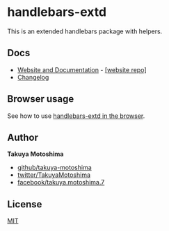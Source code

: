 # handlebars-extd

This is an extended handlebars package with helpers.

## Docs

* <a href="https://takuya-motoshima.github.io/handlebars-extd/" target="_blank">Website and Documentation</a> - <a href="https://github.com/takuya-motoshima/handlebars-extd" target="_blank">[website repo]</a>
* <a href="https://github.com/takuya-motoshima/handlebars-extd/blob/main/CHANGELOG.md" target="_blank">Changelog</a>

## Browser usage
See how to use [handlebars-extd in the browser](https://github.com/takuya-motoshima/handlebars-extd/tree/main/browser-examples).

## Author

**Takuya Motoshima**

* [github/takuya-motoshima](https://github.com/takuya-motoshima)
* [twitter/TakuyaMotoshima](https://twitter.com/TakuyaMotoshima)
* [facebook/takuya.motoshima.7](https://www.facebook.com/takuya.motoshima.7)

## License

[MIT](LICENSE)